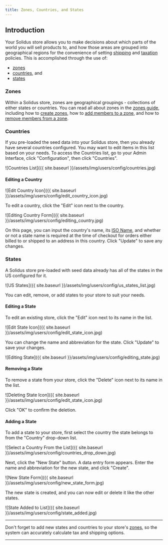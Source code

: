```yaml
---
title: Zones, Countries, and States
---
```


## Introduction

Your Solidus store allows you to make decisions about which parts of the world you will sell products to, and how those areas are grouped into geographical regions for the convenience of setting [shipping](shipments) and [taxation](taxation) policies. This is accomplished through the use of:

* [zones](#zones)
* [countries](#countries), and
* [states](#states)

### Zones

Within a Solidus store, zones are geographical groupings - collections of either states or countries. You can read all about zones in the [zones guide](../../shipments/zones), including how to [create zones](#zones#creating-a-zone), how to [add members to a zone](../../shipments/zones#adding-members-to-a-zone), and how to [remove members from a zone](../../shipments/zones#removing-members-from-a-zone).

### Countries

If you pre-loaded the seed data into your Solidus store, then you already have several countries configured. You may want to edit items in this list based on your needs. To access the Countries list, go to your Admin Interface, click "Configuration", then click "Countries".

![Countries List]({{ site.baseurl }}/assets/img/users/config/countries.jpg)

#### Editing a Country

![Edit Country Icon]({{ site.baseurl }}/assets/img/users/config/edit_country_icon.jpg)

To edit a country, click the "Edit" icon next to the country.

![Editing Country Form]({{ site.baseurl }}/assets/img/users/config/editing_country.jpg)

On this page, you can input the country's name, its [ISO Name](https://www.iso.org/obp/ui/#search), and whether or not a state name is required at the time of checkout for orders either billed to or shipped to an address in this country. Click "Update" to save any changes.

### States

A Solidus store pre-loaded with seed data already has all of the states in the US configured for it.

![US States]({{ site.baseurl }}/assets/img/users/config/us_states_list.jpg)

You can edit, remove, or add states to your store to suit your needs.

#### Editing a State

To edit an existing store, click the "Edit" icon next to its name in the list.

![Edit State Icon]({{ site.baseurl }}/assets/img/users/config/edit_state_icon.jpg)

You can change the name and abbreviation for the state. Click "Update" to save your changes.

![Editing State]({{ site.baseurl }}/assets/img/users/config/editing_state.jpg)

#### Removing a State

To remove a state from your store, click the "Delete" icon next to its name in the list.

![Deleting State Icon]({{ site.baseurl }}/assets/img/users/config/edit_state_icon.jpg)

Click "OK" to confirm the deletion.

#### Adding a State

To add a state to your store, first select the country the state belongs to from the "Country" drop-down list.

![Select a Country From the List]({{ site.baseurl }}/assets/img/users/config/countries_drop_down.jpg)

Next, click the "New State" button. A data entry form appears. Enter the name and abbreviation for the new state, and click "Create".

![New State Form]({{ site.baseurl }}/assets/img/users/config/new_state_form.jpg)

The new state is created, and you can now edit or delete it like the other states.

![State Added to List]({{ site.baseurl }}/assets/img/users/config/state_added.jpg)

***
Don't forget to add new states and countries to your store's [zones](../../shipments/zones), so the system can accurately calculate tax and shipping options.
***
